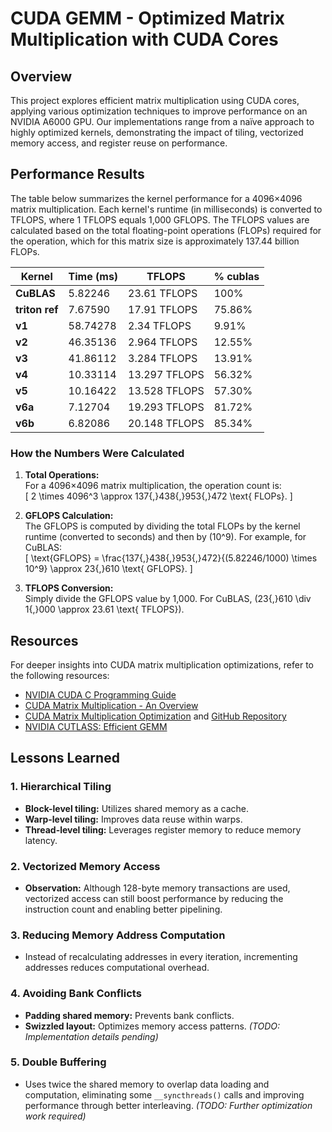 # CUDA GEMM - Optimized Matrix Multiplication with CUDA Cores

## Overview

This project explores efficient matrix multiplication using CUDA cores, applying various optimization techniques to improve performance on an NVIDIA A6000 GPU. Our implementations range from a naïve approach to highly optimized kernels, demonstrating the impact of tiling, vectorized memory access, and register reuse on performance.

## Performance Results

The table below summarizes the kernel performance for a 4096×4096 matrix multiplication. Each kernel's runtime (in milliseconds) is converted to TFLOPS, where 1 TFLOPS equals 1,000 GFLOPS. The TFLOPS values are calculated based on the total floating-point operations (FLOPs) required for the operation, which for this matrix size is approximately 137.44 billion FLOPs.

| Kernel | Time (ms) | TFLOPS | % cublas |
|----------------|-----------|--------------|---------|
| **CuBLAS** | 5.82246 | 23.61 TFLOPS | 100% |
| **triton ref** | 7.67590 | 17.91 TFLOPS | 75.86% |
| **v1** | 58.74278 | 2.34 TFLOPS | 9.91% |
| **v2** | 46.35136 | 2.964 TFLOPS | 12.55% |
| **v3** | 41.86112 | 3.284 TFLOPS | 13.91% |
| **v4** | 10.33114 | 13.297 TFLOPS | 56.32% |
| **v5** | 10.16422 | 13.528 TFLOPS | 57.30% |
| **v6a** | 7.12704 | 19.293 TFLOPS | 81.72% |
| **v6b** | 6.82086 | 20.148 TFLOPS | 85.34% |

### How the Numbers Were Calculated

1. **Total Operations:**  
   For a 4096×4096 matrix multiplication, the operation count is:  
   \[
   2 \times 4096^3 \approx 137{,}438{,}953{,}472 \text{ FLOPs}.
   \]

2. **GFLOPS Calculation:**  
   The GFLOPS is computed by dividing the total FLOPs by the kernel runtime (converted to seconds) and then by \(10^9\). For example, for CuBLAS:  
   \[
   \text{GFLOPS} = \frac{137{,}438{,}953{,}472}{(5.82246/1000) \times 10^9} \approx 23{,}610 \text{ GFLOPS}.
   \]

3. **TFLOPS Conversion:**  
   Simply divide the GFLOPS value by 1,000. For CuBLAS, \(23{,}610 \div 1{,}000 \approx 23.61 \text{ TFLOPS}\).

## Resources

For deeper insights into CUDA matrix multiplication optimizations, refer to the following resources:

- [NVIDIA CUDA C Programming Guide](https://docs.nvidia.com/cuda/cuda-c-programming-guide/index.html#shared-memory)
- [CUDA Matrix Multiplication - An Overview](https://siboehm.com/articles/22/CUDA-MMM)
- [CUDA Matrix Multiplication Optimization](https://leimao.github.io/article/CUDA-Matrix-Multiplication-Optimization/) and [GitHub Repository](https://github.com/leimao/CUDA-GEMM-Optimization/)
- [NVIDIA CUTLASS: Efficient GEMM](https://github.com/NVIDIA/cutlass/blob/main/media/docs/efficient_gemm.md)

## Lessons Learned

### 1. Hierarchical Tiling
- **Block-level tiling:** Utilizes shared memory as a cache.
- **Warp-level tiling:** Improves data reuse within warps.
- **Thread-level tiling:** Leverages register memory to reduce memory latency.

### 2. Vectorized Memory Access
- **Observation:** Although 128-byte memory transactions are used, vectorized access can still boost performance by reducing the instruction count and enabling better pipelining.

### 3. Reducing Memory Address Computation
- Instead of recalculating addresses in every iteration, incrementing addresses reduces computational overhead.

### 4. Avoiding Bank Conflicts
- **Padding shared memory:** Prevents bank conflicts.
- **Swizzled layout:** Optimizes memory access patterns. *(TODO: Implementation details pending)*

### 5. Double Buffering
- Uses twice the shared memory to overlap data loading and computation, eliminating some `__syncthreads()` calls and improving performance through better interleaving. *(TODO: Further optimization work required)*

